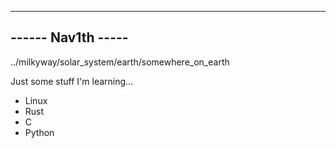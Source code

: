 -------------------
------ Nav1th -----
-------------------

../milkyway/solar_system/earth/somewhere_on_earth

Just some stuff I'm learning...

  -  Linux
  -  Rust
  -  C
  -  Python
    

